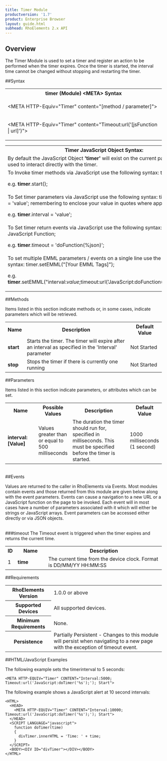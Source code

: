 ```yaml
---
title: Timer Module
productversion: '1.7'
product: Enterprise Browser
layout: guide.html
subhead: RhoElements 2.x API
---
```


## Overview
The Timer Module is used to set a timer and register an action to be performed when the timer expires. Once the timer is started, the interval time cannot be changed without stopping and restarting the timer.

##Syntax
<table class="re-table"><tr><th class="tableHeading">timer (Module) &lt;META&gt; Syntax
</th></tr><tr><td class="clsSyntaxCells clsOddRow"><p>&lt;META HTTP-Equiv="Timer" content="[method / parameter]"&gt;</p></td></tr><tr><td class="clsSyntaxCells clsEvenRow"><p>&lt;META HTTP-Equiv="Timer" content="Timeout:url('[jsFunction | url]')"&gt;</p></td></tr></table>
<table class="re-table"><tr><th class="tableHeading">Timer JavaScript Object Syntax:</th></tr><tr><td class="clsSyntaxCells clsOddRow">
By default the JavaScript Object <b>'timer'</b> will exist on the current page and can be used to interact directly with the timer.
</td></tr><tr><td class="clsSyntaxCells clsEvenRow">
To Invoke timer methods via JavaScript use the following syntax: timer.method();
<P />e.g. <b>timer</b>.start();
</td></tr><tr><td class="clsSyntaxCells clsOddRow">
To Set timer parameters via JavaScript use the following syntax: timer.parameter = 'value'; remembering to enclose your value in quotes where appropriate.  
<P />e.g. <b>timer</b>.interval = 'value';
</td></tr><tr><td class="clsSyntaxCells clsEvenRow">						
To Set timer return events via JavaScript use the following syntax: timer.event = JavaScript Function;
<P />e.g. <b>timer</b>.timeout = 'doFunction(%json)';
<P />
<!-- For more details on the event syntax and parameters see the <a href="/rhoelements/RetrievalEvents">Retrieval Events</a> page.-->

</td></tr><tr><td class="clsSyntaxCells clsOddRow">							
To set multiple EMML parameters / events on a single line use the following syntax: timer.setEMML("[Your EMML Tags]");
<P />
e.g. <b>timer</b>.setEMML("interval:<i>value</i>;timeout:url('JavaScript:doFunction(%json)');start");							
</td></tr></table>

##Methods


Items listed in this section indicate methods or, in some cases, indicate parameters which will be retrieved.

<table class="re-table"><col width="10%" /><col width="68%" /><col width="22%" /><tr><th class="tableHeading">Name</th><th class="tableHeading">Description</th><th class="tableHeading">Default Value</th></tr><tr><td class="clsSyntaxCells clsOddRow"><b>start</b></td><td class="clsSyntaxCells clsOddRow">Starts the timer.  The timer will expire after an interval as specified in the 'Interval' parameter</td><td class="clsSyntaxCells clsOddRow">Not Started</td></tr><tr><td class="clsSyntaxCells clsEvenRow"><b>stop</b></td><td class="clsSyntaxCells clsEvenRow">Stops the timer if there is currently one running</td><td class="clsSyntaxCells clsEvenRow">Not Started</td></tr></table>


##Parameters


Items listed in this section indicate parameters, or attributes which can be set.
<table class="re-table"><col width="20%" /><col width="20%" /><col width="38%" /><col width="22%" /><tr><th class="tableHeading">Name</th><th class="tableHeading">Possible Values</th><th class="tableHeading">Description</th><th class="tableHeading">Default Value</th></tr><tr><td class="clsSyntaxCells clsOddRow"><b>interval:[Value]
</b></td><td class="clsSyntaxCells clsOddRow">Values greater than or equal to 500 milliseconds</td><td class="clsSyntaxCells clsOddRow">The duration the timer should run for, specified in milliseconds.  This must be specified before the timer is started.</td><td class="clsSyntaxCells clsOddRow">1000 milliseconds (1 second)</td></tr></table>
<table class="re-table"><col width="78%" /><col width="8%" /><col width="1%" /><col width="5%" /><col width="1%" /><col width="5%" /><col width="2%" /></table>	

##Events


Values are returned to the caller in RhoElements via Events.  Most modules contain events and those returned from this module are given below along with the event parameters.  Events can cause a navigation to a new URL or a JavaScript function on the page to be invoked.  Each event will in most cases have a number of parameters associated with it which will either be strings or JavaScript arrays.  Event parameters can be accessed either directly or via JSON objects.

<br />
###timeout
The Timeout event is triggered when the timer expires and returns the current time.
<table class="re-table"><col width="3%" /><col width="20%" /><col width="77%" /><tr><th class="tableHeading">ID</th><th class="tableHeading">Name</th><th class="tableHeading">Description</th></tr><tr><td style="text-align:left;" class="clsSyntaxCells clsOddRow">1</td><td style="text-align:left;" class="clsSyntaxCells clsOddRow"><b>time</b></td><td style="text-align:left;" class="clsSyntaxCells clsOddRow">The current time from the device clock.  Format is DD/MM/YY HH:MM:SS</td></tr></table>






##Requirements

<table class="re-table"><tr><th class="tableHeading">RhoElements Version</th><td class="clsSyntaxCell clsEvenRow">1.0.0 or above
</td></tr><tr><th class="tableHeading">Supported Devices</th><td class="clsSyntaxCell clsOddRow">All supported devices.</td></tr><tr><th class="tableHeading">Minimum Requirements</th><td class="clsSyntaxCell clsOddRow">None.</td></tr><tr><th class="tableHeading">Persistence</th><td class="clsSyntaxCell clsEvenRow">Partially Persistent - Changes to this module will persist when navigating to a new page with the exception of timeout event.</td></tr></table>


##HTML/JavaScript Examples

The following example sets the timerinterval to 5 seconds:

	<META HTTP-EQUIV="Timer" CONTENT="Interval:5000; Timeout:url('JavaScript:doTimer('%s');'); Start">
	
The following example shows a JavaScript alert at 10 second intervals:

	<HTML>
	  <HEAD>
	    <META HTTP-EQUIV="Timer" CONTENT="Interval:10000; Timeout:url('JavaScript:doTimer('%s');'); Start">
	  </HEAD>
	  <SCRIPT LANGUAGE="javascript">
	    function doTimer(time)
	    {
	      divTimer.innerHTML = 'Time: ' + time;
	    }
	  </SCRIPT>
	  <BODY><DIV ID="divTimer"></DIV></BODY>
	</HTML>
	






